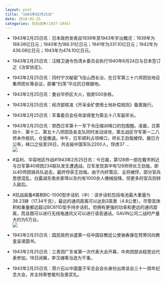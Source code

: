 ```yaml
---
layout: post
title: "1943年02月25日"
date: 2018-02-25
categories: 抗日战争(1937-1945)
---
```


<meta name="referrer" content="no-referrer" />

- 1943年2月25日讯：日本政府发表自1939年至1943年岁出概况：1939年为168.06亿日元；1940年为188.31亿日元；1941年为331.10亿日元；1942年为436.08亿日元；1943年为474.10亿日元。 

- 1943年2月25日讯：汪精卫通令伪清乡委员会执行1940年6月24日与日本签订之《治安协定》。 

- 1943年2月25日讯：冈村宁次秘密飞往山西长治，在日军第三十六师团驻地召集师团长等会议，部署“扫荡”华北抗日根据地。 

- 1943年2月25日讯：曼谷华侨区大火，毁房500余栋。 

- 1943年2月25日讯：经济部核准《开采金矿使用土地补偿规则》备案施行。 

- 1943年2月25日讯：军事委员会任命梁得奎为第五十八军副军长。 

- 1943年2月25日讯：鄂西日军第十一军下令压缩对峰口的包围圈。凌晨，日第四十、第十三、第五十八师团及各支队同时发动进攻，第五战区守军第一二八师未作抵抗，仓皇撤退。中午，日军顺利占领峰口，师长王劲哉被俘。据日方公布，峰口之役至26日，共击毙中国军队2200人，俘虏37 ... <br/><img src="https://wx4.sinaimg.cn/large/aca367d8ly1fosk3xnrbyj20c809z0st.jpg" />

- #监利、华容地区作战#1943年2月25日讯：今日晨，第128师一部在戴市附近与日军第40师团234联队发生遭遇战。日军发现其中有128师师长王劲哉，即以40师团骑兵队追击，最终俘获王劲哉。由于内奸策应、主将被俘，部分官兵思想混乱，白露湖东南余家埠以东约有1000余人缴械投降，但更多的官兵则转入敌后。 

- #抗战装备#美制BC-1000型步话机（中）：该步话机包括电池最大重量为38.23磅（17.34千克），最远的通讯距离可以达到3英里（4.8公里）。尽管其体积和重量都远超过BC611D型手持步话机，但拥有更强的功率和更远的通讯距离，而且既可以进行无线电通讯又可以进行语音通话。GAVIN公司二战时产量大约为5万台。 <br/><img src="https://wx3.sinaimg.cn/large/aca367d8ly1fosh38cw59j20dc12un60.jpg" />

- 1943年2月25日讯：国民政府派遣第一任中国驻教廷公使谢寿康在梵蒂冈向教皇呈递国书。 

- 1943年2月25日讯：三青团广东省第一次代表大会开幕，中央团部派程思远代表参加。18日闭幕，李汉魂等当选为干事。 

- 1943年2月25日讯：蒋介石以中国童子军总会会长身份出席该会三十一周年纪念大会，并主持荣誉裁判及褒奖礼。 

